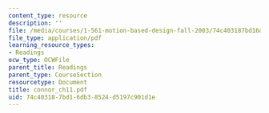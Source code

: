 ```yaml
---
content_type: resource
description: ''
file: /media/courses/1-561-motion-based-design-fall-2003/74c403187bd16db38524d5197c901d1e_connor_ch11.pdf
file_type: application/pdf
learning_resource_types:
- Readings
ocw_type: OCWFile
parent_title: Readings
parent_type: CourseSection
resourcetype: Document
title: connor_ch11.pdf
uid: 74c40318-7bd1-6db3-8524-d5197c901d1e
---
```

